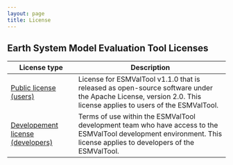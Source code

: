 ```yaml
---
layout: page
title: License
---
```


## Earth System Model Evaluation Tool Licenses

| License type | Description |
| ------------ |-------------|
| [Public license (users)](https://github.com/ESMValGroup/ESMValTool/blob/master/doc/ESMValTool_Version1.1.0_Software_License.pdf) | License for ESMValTool v1.1.0 that is released as open-source software under the Apache License, version 2.0. This license applies to users of the ESMValTool. |
| [Developement license (developers)](https://www.esmvaltool.org/pdf/ESMValTool_Development_Terms_of_Use_1701.pdf) | Terms of use within the ESMValTool development team who have access to the ESMValTool development environment. This license applies to developers of the ESMValTool. |
